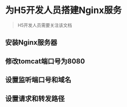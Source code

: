 # 为H5开发人员搭建Nginx服务

> H5开发人员需要关注该文档

## 安装Nginx服务器

## 修改tomcat端口号为8080

## 设置监听端口号和域名

## 设置请求和转发路径
